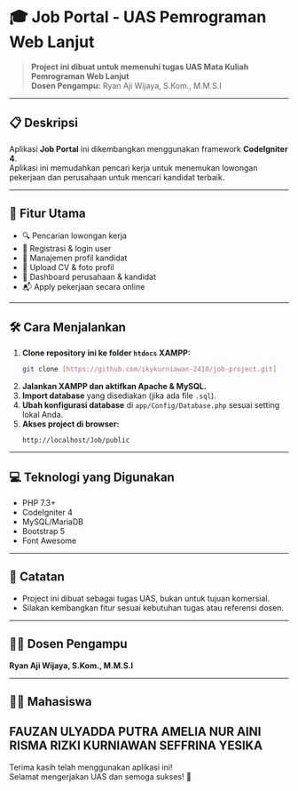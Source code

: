 # 🎓 Job Portal - UAS Pemrograman Web Lanjut

> **Project ini dibuat untuk memenuhi tugas UAS Mata Kuliah Pemrograman Web Lanjut**  
> **Dosen Pengampu:** Ryan Aji Wijaya, S.Kom., M.M.S.I

---

## 📋 Deskripsi

Aplikasi **Job Portal** ini dikembangkan menggunakan framework **CodeIgniter 4**.  
Aplikasi ini memudahkan pencari kerja untuk menemukan lowongan pekerjaan dan perusahaan untuk mencari kandidat terbaik.

---

## 🚀 Fitur Utama

- 🔍 Pencarian lowongan kerja
- 📝 Registrasi & login user
- 👤 Manajemen profil kandidat
- 📄 Upload CV & foto profil
- 🏢 Dashboard perusahaan & kandidat
- 📬 Apply pekerjaan secara online

---

## 🛠️ Cara Menjalankan

1. **Clone repository ini ke folder `htdocs` XAMPP:**
   ```bash
   git clone [https://github.com/ikykurniawan-2410/job-project.git]
   ```
2. **Jalankan XAMPP dan aktifkan Apache & MySQL.**
3. **Import database** yang disediakan (jika ada file `.sql`).
4. **Ubah konfigurasi database** di `app/Config/Database.php` sesuai setting lokal Anda.
5. **Akses project di browser:**
   ```
   http://localhost/Job/public
   ```

---

## 💻 Teknologi yang Digunakan

- PHP 7.3+
- CodeIgniter 4
- MySQL/MariaDB
- Bootstrap 5
- Font Awesome

---

## 📢 Catatan

- Project ini dibuat sebagai tugas UAS, bukan untuk tujuan komersial.
- Silakan kembangkan fitur sesuai kebutuhan tugas atau referensi dosen.

---

## 👨‍🏫 Dosen Pengampu

**Ryan Aji Wijaya, S.Kom., M.M.S.I**

---

## 🙋‍♂️ Mahasiswa

**FAUZAN ULYADDA PUTRA**
**AMELIA NUR AINI**
**RISMA**
**RIZKI KURNIAWAN**
**SEFFRINA YESIKA**
---

Terima kasih telah menggunakan aplikasi ini!  
Selamat mengerjakan UAS dan semoga sukses! 🚀
